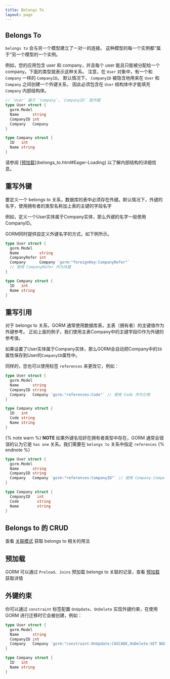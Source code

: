 ```yaml
---
title: Belongs To
layout: page
---
```


## Belongs To

`belongs to` 会与另一个模型建立了一对一的连接。 这种模型的每一个实例都“属于”另一个模型的一个实例。

例如，您的应用包含 user 和 company，并且每个 user 能且只能被分配给一个 company。下面的类型就表示这种关系。 注意，在 `User` 对象中，有一个和 `Company` 一样的 `CompanyID`。 默认情况下， `CompanyID` 被隐含地用来在 `User` 和 `Company` 之间创建一个外键关系， 因此必须包含在 `User` 结构体中才能填充 `Company` 内部结构体。

```go
// `User` 属于 `Company`，`CompanyID` 是外键
type User struct {
  gorm.Model
  Name      string
  CompanyID int
  Company   Company
}

type Company struct {
  ID   int
  Name string
}
```

请参阅 [[预加载](belongs_to.html#预加载)](belongs_to.html#Eager-Loading) 以了解内部结构的详细信息。

## 重写外键

要定义一个 belongs to 关系，数据库的表中必须存在外键。默认情况下，外键的名字，使用拥有者的类型名称加上表的主键的字段名字

例如，定义一个User实体属于Company实体，那么外键的名字一般使用CompanyID。

GORM同时提供自定义外键名字的方式，如下例所示。

```go
type User struct {
  gorm.Model
  Name         string
  CompanyRefer int
  Company      Company `gorm:"foreignKey:CompanyRefer"`
  // 使用 CompanyRefer 作为外键
}

type Company struct {
  ID   int
  Name string
}
```

## 重写引用

对于 belongs to 关系，GORM 通常使用数据库表，主表（拥有者）的主键值作为外键参考。 正如上面的例子，我们使用主表Company中的主键字段ID作为外键的参考值。

如果设置了User实体属于Company实体，那么GORM会自动把Company中的`ID`属性保存到User的`CompanyID`属性中。

同样的，您也可以使用标签 `references` 来更改它，例如：

```go
type User struct {
  gorm.Model
  Name      string
  CompanyID string
  Company   Company `gorm:"references:Code"` // 使用 Code 作为引用
}

type Company struct {
  ID   int
  Code string
  Name string
}
```

{% note warn %}
**NOTE** 如果外键名恰好在拥有者类型中存在，GORM 通常会错误的认为它是 `has one` 关系。我们需要在 `belongs to` 关系中指定 `references`
{% endnote %}

```go
type User struct {
  gorm.Model
  Name      string
  CompanyID string
  Company   Company `gorm:"references:CompanyID"` // 使用 Company.CompanyID 作为引用
}

type Company struct {
  CompanyID   int
  Code        string
  Name        string
}
```

## Belongs to 的 CRUD

查看 [关联模式](associations.html#Association-Mode) 获取 belongs to 相关的用法

## 预加载

GORM 可以通过 `Preload`、`Joins` 预加载 belongs to 关联的记录，查看 [预加载](preload.html) 获取详情

## 外键约束

你可以通过 `constraint` 标签配置 `OnUpdate`、`OnDelete` 实现外键约束，在使用 GORM 进行迁移时它会被创建，例如：

```go
type User struct {
  gorm.Model
  Name      string
  CompanyID int
  Company   Company `gorm:"constraint:OnUpdate:CASCADE,OnDelete:SET NULL;"`
}

type Company struct {
  ID   int
  Name string
}
```
